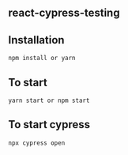 ## react-cypress-testing

## Installation

```
npm install or yarn
```

## To start

```
yarn start or npm start
```

## To start cypress

```
npx cypress open
```
